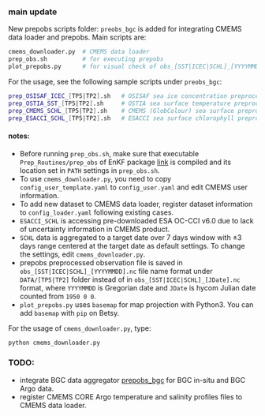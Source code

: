 ### main update

New prepobs scripts folder: ```preobs_bgc``` is added for integrating CMEMS data loader and prepobs. Main scripts are:
```bash
cmems_downloader.py  # CMEMS data loader
prep_obs.sh          # for executing prepobs
plot_prepobs.py      # for visual check of obs_[SST|ICEC|SCHL]_[YYYYMMDD].nc 
```

For the usage, see the following sample scripts under ```preobs_bgc```:
```bash
prep_OSISAF_ICEC_[TP5|TP2].sh   # OSISAF sea ice concentration preprocessor for [TP5|TP2] grid
prep_OSTIA_SST_[TP5|TP2].sh     # OSTIA sea surface temperature preprocessor for [TP5|TP2] grid
prep_CMEMS_SCHL_[TP5|TP2].sh    # CMEMS (GlobColour) sea surface preprocessor for [TP5|TP2] grid
prep_ESACCI_SCHL_[TP5|TP2].sh   # ESACCI sea surface chlorophyll preprocessor for [TP5|TP2] grid
```
#### notes:
- Before running ```prep_obs.sh```, make sure that executable ```Prep_Routines/prep_obs``` of EnKF package [link](https://github.com/nansencenter/TOPAZ_ENKF_BIORAN_v2) is compiled and its location set in ```PATH``` settings in ```prep_obs.sh```.  
- To use ```cmems_downloader.py```, you need to copy ```config_user_template.yaml``` to ```config_user.yaml``` and edit CMEMS user information.
- To add new dataset to CMEMS data loader, register dataset information to ```config_loader.yaml``` following existing cases. 
- ```ESACCI_SCHL``` is accessing pre-downloaded ESA OC-CCI v6.0 due to lack of uncertainty information in CMEMS product.
- ```SCHL``` data is aggregated to a target date over 7 days window with ±3 days range centered at the target date as default settings. To change the settings, edit ```cmems_downloader.py```.
- prepobs preprocessed observation file is saved in ```obs_[SST|ICEC|SCHL]_[YYYYMMDD].nc``` file name format under ```DATA/[TP5|TP2]``` folder instead of in ```obs_[SST|ICEC|SCHL]_[JDate].nc``` format, where ```YYYYMMDD``` is Gregorian date and ```JDate``` is hycom Julian date counted from ```1950 0 0```.
- ```plot_prepobs.py``` uses ```basemap``` for map projection with Python3. You can add ```basemap``` with ```pip``` on Betsy.  

For the usage of ```cmems_downloader.py```, type:
```bash
python cmems_downloader.py
```

### TODO:

- integrate BGC data aggregator [prepobs_bgc](https://github.com/nansencenter/prepobs_bgc) for BGC in-situ and BGC Argo data.
- register CMEMS CORE Argo temperature and salinity profiles files to CMEMS data loader.
